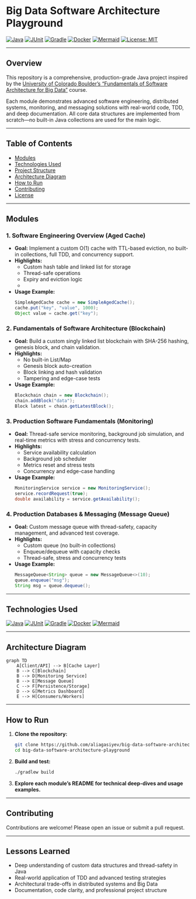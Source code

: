 # Big Data Software Architecture Playground

[![Java](https://img.shields.io/badge/Java-17+-red?logo=java&logoColor=white)](https://www.java.com/)
[![JUnit](https://img.shields.io/badge/JUnit-5-green?logo=java&logoColor=white)](https://junit.org/)
[![Gradle](https://img.shields.io/badge/Gradle-Build-blue?logo=gradle&logoColor=white)](https://gradle.org/)
[![Docker](https://img.shields.io/badge/Docker-Containerization-blue?logo=docker&logoColor=white)](https://www.docker.com/)
[![Mermaid](https://img.shields.io/badge/Mermaid-Diagrams-brightgreen?logo=mermaid&logoColor=white)](https://mermaid-js.github.io/)
[![License: MIT](https://img.shields.io/badge/License-MIT-yellow.svg)](LICENSE)

---

## Overview

This repository is a comprehensive, production-grade Java project inspired by the [University of Colorado Boulder’s “Fundamentals of Software Architecture for Big Data”](https://www.coursera.org/learn/fundamentals-of-software-architecture-for-big-data) course.

Each module demonstrates advanced software engineering, distributed systems, monitoring, and messaging solutions with real-world code, TDD, and deep documentation. All core data structures are implemented from scratch—no built-in Java collections are used for the main logic.

---

## Table of Contents

- [Modules](#modules)
- [Technologies Used](#technologies-used)
- [Project Structure](#project-structure)
- [Architecture Diagram](#architecture-diagram)
- [How to Run](#how-to-run)
- [Contributing](#contributing)
- [License](#license)

---

## Modules

### 1. Software Engineering Overview (Aged Cache)
- **Goal:** Implement a custom O(1) cache with TTL-based eviction, no built-in collections, full TDD, and concurrency support.
- **Highlights:**  
  - Custom hash table and linked list for storage  
  - Thread-safe operations  
  - Expiry and eviction logic
  - 
- **Usage Example:**
  ```java
  SimpleAgedCache cache = new SimpleAgedCache();
  cache.put("key", "value", 1000);
  Object value = cache.get("key");
  ```

### 2. Fundamentals of Software Architecture (Blockchain)
- **Goal:** Build a custom singly linked list blockchain with SHA-256 hashing, genesis block, and chain validation.
- **Highlights:**  
  - No built-in List/Map  
  - Genesis block auto-creation  
  - Block linking and hash validation  
  - Tampering and edge-case tests
- **Usage Example:**
  ```java
  Blockchain chain = new Blockchain();
  chain.addBlock("data");
  Block latest = chain.getLatestBlock();
  ```

### 3. Production Software Fundamentals (Monitoring)
- **Goal:** Thread-safe service monitoring, background job simulation, and real-time metrics with stress and concurrency tests.
- **Highlights:**  
  - Service availability calculation  
  - Background job scheduler  
  - Metrics reset and stress tests  
  - Concurrency and edge-case handling
- **Usage Example:**
  ```java
  MonitoringService service = new MonitoringService();
  service.recordRequest(true);
  double availability = service.getAvailability();
  ```

### 4. Production Databases & Messaging (Message Queue)
- **Goal:** Custom message queue with thread-safety, capacity management, and advanced test coverage.
- **Highlights:**  
  - Custom queue (no built-in collections)  
  - Enqueue/dequeue with capacity checks  
  - Thread-safe, stress and concurrency tests
- **Usage Example:**
  ```java
  MessageQueue<String> queue = new MessageQueue<>(10);
  queue.enqueue("msg");
  String msg = queue.dequeue();
  ```

---

## Technologies Used

[![Java](https://img.shields.io/badge/Java-17+-red?logo=java&logoColor=white)](https://www.java.com/)
[![JUnit](https://img.shields.io/badge/JUnit-5-green?logo=java&logoColor=white)](https://junit.org/)
[![Gradle](https://img.shields.io/badge/Gradle-Build-blue?logo=gradle&logoColor=white)](https://gradle.org/)
[![Docker](https://img.shields.io/badge/Docker-Containerization-blue?logo=docker&logoColor=white)](https://www.docker.com/)
[![Mermaid](https://img.shields.io/badge/Mermaid-Diagrams-brightgreen?logo=mermaid&logoColor=white)](https://mermaid-js.github.io/)

---
## Architecture Diagram

```mermaid
graph TD
    A[Client/API] --> B[Cache Layer]
    B --> C[Blockchain]
    B --> D[Monitoring Service]
    B --> E[Message Queue]
    C --> F[Persistence/Storage]
    D --> G[Metrics Dashboard]
    E --> H[Consumers/Workers]
```

---

## How to Run

1. **Clone the repository:**
   ```bash
   git clone https://github.com/aliagasiyev/big-data-software-architecture-playground.git
   cd big-data-software-architecture-playground
   ```
2. **Build and test:**
   ```bash
   ./gradlew build
   ```
3. **Explore each module’s README for technical deep-dives and usage examples.**

---

## Contributing

Contributions are welcome! Please open an issue or submit a pull request.

---

## Lessons Learned

- Deep understanding of custom data structures and thread-safety in Java
- Real-world application of TDD and advanced testing strategies
- Architectural trade-offs in distributed systems and Big Data
- Documentation, code clarity, and professional project structure
